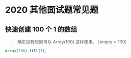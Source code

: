 # 2020 其他面试题常见题

## 快速创建 100 个 1 的数组

> 确实没有想到可以 Array(100) 这样使用， [empty × 100]

```js
Array(100).fill(1);
```

